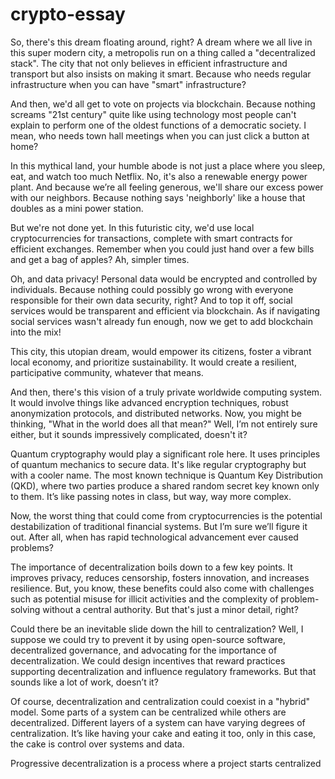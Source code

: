 # crypto-essay


So, there's this dream floating around, right? A dream where we all live in this super modern city, a metropolis run on a thing called a "decentralized stack". The city that not only believes in efficient infrastructure and transport but also insists on making it smart. Because who needs regular infrastructure when you can have "smart" infrastructure?

And then, we'd all get to vote on projects via blockchain. Because nothing screams "21st century" quite like using technology most people can't explain to perform one of the oldest functions of a democratic society. I mean, who needs town hall meetings when you can just click a button at home?

In this mythical land, your humble abode is not just a place where you sleep, eat, and watch too much Netflix. No, it's also a renewable energy power plant. And because we’re all feeling generous, we'll share our excess power with our neighbors. Because nothing says 'neighborly' like a house that doubles as a mini power station.

But we're not done yet. In this futuristic city, we'd use local cryptocurrencies for transactions, complete with smart contracts for efficient exchanges. Remember when you could just hand over a few bills and get a bag of apples? Ah, simpler times.

Oh, and data privacy! Personal data would be encrypted and controlled by individuals. Because nothing could possibly go wrong with everyone responsible for their own data security, right? And to top it off, social services would be transparent and efficient via blockchain. As if navigating social services wasn't already fun enough, now we get to add blockchain into the mix!

This city, this utopian dream, would empower its citizens, foster a vibrant local economy, and prioritize sustainability. It would create a resilient, participative community, whatever that means. 

And then, there's this vision of a truly private worldwide computing system. It would involve things like advanced encryption techniques, robust anonymization protocols, and distributed networks. Now, you might be thinking, "What in the world does all that mean?" Well, I’m not entirely sure either, but it sounds impressively complicated, doesn't it?

Quantum cryptography would play a significant role here. It uses principles of quantum mechanics to secure data. It's like regular cryptography but with a cooler name. The most known technique is Quantum Key Distribution (QKD), where two parties produce a shared random secret key known only to them. It’s like passing notes in class, but way, way more complex. 

Now, the worst thing that could come from cryptocurrencies is the potential destabilization of traditional financial systems. But I’m sure we’ll figure it out. After all, when has rapid technological advancement ever caused problems?

The importance of decentralization boils down to a few key points. It improves privacy, reduces censorship, fosters innovation, and increases resilience. But, you know, these benefits could also come with challenges such as potential misuse for illicit activities and the complexity of problem-solving without a central authority. But that's just a minor detail, right?

Could there be an inevitable slide down the hill to centralization? Well, I suppose we could try to prevent it by using open-source software, decentralized governance, and advocating for the importance of decentralization. We could design incentives that reward practices supporting decentralization and influence regulatory frameworks. But that sounds like a lot of work, doesn’t it?

Of course, decentralization and centralization could coexist in a "hybrid" model. Some parts of a system can be centralized while others are decentralized. Different layers of a system can have varying degrees of centralization. It’s like having your cake and eating it too, only in this case, the cake is control over systems and data.

Progressive decentralization is a process where a project starts centralized
